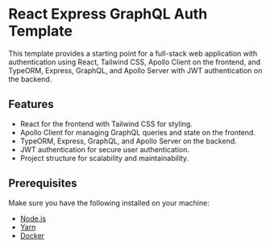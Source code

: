 # React Express GraphQL Auth Template

This template provides a starting point for a full-stack web application with authentication using React, Tailwind CSS, Apollo Client on the frontend, and TypeORM, Express, GraphQL, and Apollo Server with JWT authentication on the backend.

## Features

- React for the frontend with Tailwind CSS for styling.
- Apollo Client for managing GraphQL queries and state on the frontend.
- TypeORM, Express, GraphQL, and Apollo Server on the backend.
- JWT authentication for secure user authentication.
- Project structure for scalability and maintainability.

## Prerequisites

Make sure you have the following installed on your machine:

- [Node.js](https://nodejs.org/)
- [Yarn](https://yarnpkg.com/)
- [Docker](https://www.docker.com/)
